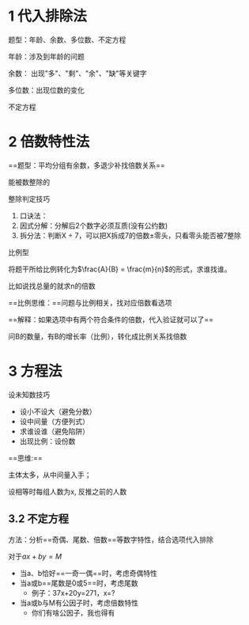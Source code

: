 # 1 代入排除法



题型：年龄、余数、多位数、不定方程



年龄：涉及到年龄的问题



余数： 出现"多"、"剩"、"余"、"缺"等关键字



多位数：出现位数的变化



 不定方程 



# 2 倍数特性法

==题型：平均分组有余数，多退少补找倍数关系==

能被数整除的



整除判定技巧

1. 口诀法：
2. 因式分解：分解后2个数字必须互质(没有公约数)
3. 拆分法：判断X $\div$ 7，可以把X拆成7的倍数$\pm$零头，只看零头能否被7整除



比例型

将题干所给比例转化为$\frac{A}{B} = \frac{m}{n}$的形式，求谁找谁。

比如说找总量的就求n的倍数

==比例思维：==问题与比例相关，找对应倍数看选项

==解释：如果选项中有两个符合条件的倍数，代入验证就可以了==



问B的数量，有B的增长率（比例），转化成比例关系找倍数



# 3 方程法

设未知数技巧

- 设小不设大（避免分数）
- 设中间量（方便列式）
- 求谁设谁（避免陷阱）
- 出现比例：设份数



==思维:==

主体太多，从中间量入手；

设相等时每组人数为x, 反推之前的人数



## 3.2 不定方程

方法：分析==奇偶、尾数、倍数==等数字特性，结合选项代入排除



对于$ax + by = M$

- 当a、b恰好==一奇一偶==时，考虑奇偶特性
- 当a或b==尾数是0或5==时，考虑尾数
  - 例子：37x+20y=271，x=?
- 当a或b与M有公因子时，考虑倍数特性
  - 你们有啥公因子，我也得有

